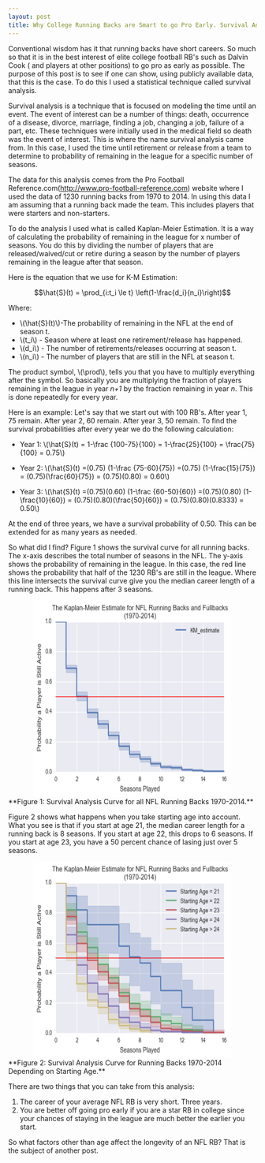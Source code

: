 ```yaml
---
layout: post
title: Why College Running Backs are Smart to go Pro Early. Survival Analysis Using KM-Estimation.
---
```


Conventional wisdom has it that running backs have short careers. So much so that it is in the best interest of elite college football RB's such as Dalvin Cook ( and players at other positions) to go pro as early as possible. The purpose of this post is to see if one can show, using publicly available data, that this is the case. To do this I used a statistical technique called survival analysis.

Survival analysis is a technique that is focused on modeling the time until an event. The event of interest can be a number of things: death, occurrence of a disease, divorce, marriage, finding a job, changing a job, failure of a part, etc. These techniques were initially used in the medical field so death was the event of interest. This is where the name survival analysis came from. In this case, I used the time until retirement or release from a team to determine to probability of remaining in the league for a specific number of seasons.

The data for this analysis comes from the Pro Football Reference.com(http://www.pro-football-reference.com) website where I used the data of 1230 running backs from 1970 to 2014. In using this data I am assuming that a running back made the team. This includes players that were starters and non-starters.

To do the analysis I used what is called Kaplan-Meier Estimation. It is a way of calculating the probability of remaining in the league for x number of seasons. You do this by dividing the number of players that are released/waived/cut or retire during a season by the number of players remaining in the league after that season. 

Here is the equation that we use for K-M Estimation:

$$\hat{S}(t) = \prod_{i:t_i \le t} \left(1-\frac{d_i}{n_i}\right)$$

Where: 
* \\(\hat{S}(t)\\)-The probability of remaining in the NFL at the end of season t.
* \\(t_i\\) - Season where at least one retirement/release has happened.
* \\(d_i\\) - The number of retirements/releases occurring at season t.
* \\(n_i\\) - The number of players that are still in the NFL at season t. 

The product symbol, \\(\prod\\), tells you that you have to multiply everything after the symbol.  So basically you are multiplying the fraction of players remaining in the league in year *n+1* by the fraction remaining in year *n*.  This is done repeatedly for every year.

Here is an example: Let's say that we start out with 100 RB's.  After year 1, 75 remain.  After year 2, 60 remain. After year 3, 50 remain.  To find the survival probabilities after every year we do the following calculation:

* Year 1: \\(\hat{S}(t) = 1-\frac {100-75}{100} = 1-\frac{25}{100} = \frac{75}{100} = 0.75\\) 
 
* Year 2: \\(\hat{S}(t) =(0.75) (1-\frac {75-60}{75}) =(0.75) (1-\frac{15}{75}) = (0.75)(\frac{60}{75}) = (0.75)(0.80) = 0.60\\)

* Year 3: \\(\hat{S}(t) =(0.75)(0.60) (1-\frac {60-50}{60}) =(0.75)(0.80) (1-\frac{10}{60}) = (0.75)(0.80)(\frac{50}{60}) = (0.75)(0.80)(0.8333) = 0.50\\)

At the end of three years, we have a survival probability of 0.50.  This can be extended for as many years as needed.

So what did I find? Figure 1 shows the survival curve for all running backs. The x-axis describes the total number of seasons in the NFL. The y-axis shows the probability of remaining in the league. In this case, the red line shows the probability that half of the 1230 RB's are still in the league. Where this line intersects the survival curve give you the median career length of a running back. This happens after 3 seasons.

<img src="/images/KM_allRB.png" style = "display: block; margin-left: auto;margin-right:auto;" width="400px" height="400px"/>
**Figure 1: Survival Analysis Curve for all NFL Running Backs 1970-2014.** 

Figure 2 shows what happens when you take starting age into account. What you see is that if you start at age 21, the median career length for a running back is 8 seasons. If you start at age 22, this drops to 6 seasons. If you start at age 23, you have a 50 percent chance of lasing just over 5 seasons.

<img src="/images/KM_age.png" style = "display: block; margin-left: auto;margin-right:auto;" width="400px" height="400px"/>
**Figure 2: Survival Analysis Curve for Running Backs 1970-2014 Depending on Starting Age.** 

There are two things that you can take from this analysis: 

1. The career of your average NFL RB is very short.  Three years.
2. You are better off going pro early if you are a star RB in college since your chances of staying in the league are much better the earlier you start.

So what factors other than age affect the longevity of an NFL RB?  That is the subject of another post.


